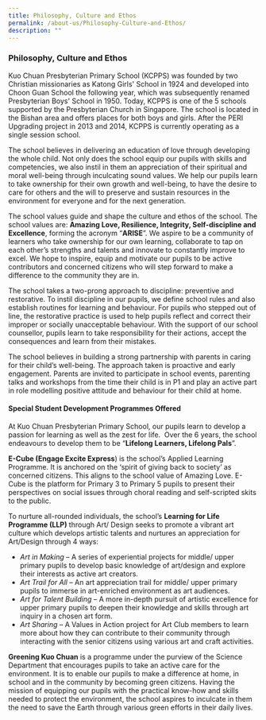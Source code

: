 ```yaml
---
title: Philosophy, Culture and Ethos
permalink: /about-us/Philosophy-Culture-and-Ethos/
description: ""
---
```

### Philosophy, Culture and Ethos

Kuo Chuan Presbyterian Primary School (KCPPS) was founded by two Christian missionaries as Katong Girls' School in 1924 and developed into Choon Guan School the following year, which was subsequently renamed Presbyterian Boys' School in 1950. Today, KCPPS is one of the 5 schools supported by the Presbyterian Church in Singapore. The school is located in the Bishan area and offers places for both boys and girls. After the PERI Upgrading project in 2013 and 2014, KCPPS is currently operating as a single session school.

The school believes in delivering an education of love through developing the whole child. Not only does the school equip our pupils with skills and competencies, we also instil in them an appreciation of their spiritual and moral well-being through inculcating sound values. We help our pupils learn to take ownership for their own growth and well-being, to have the desire to care for others and the will to preserve and sustain resources in the environment for everyone and for the next generation.

The school values guide and shape the culture and ethos of the school. The school values are: **Amazing Love, Resilience, Integrity, Self-discipline and Excellence**, forming the acronym “**ARISE**”. We aspire to be a community of learners who take ownership for our own learning, collaborate to tap on each other’s strengths and talents and innovate to constantly improve to excel. We hope to inspire, equip and motivate our pupils to be active contributors and concerned citizens who will step forward to make a difference to the community they are in.

The school takes a two-prong approach to discipline: preventive and restorative. To instil discipline in our pupils, we define school rules and also establish routines for learning and behaviour. For pupils who stepped out of line, the restorative practice is used to help pupils reflect and correct their improper or socially unacceptable behaviour. With the support of our school counsellor, pupils learn to take responsibility for their actions, accept the consequences and learn from their mistakes.

The school believes in building a strong partnership with parents in caring for their child’s well-being. The approach taken is proactive and early engagement. Parents are invited to participate in school events, parenting talks and workshops from the time their child is in P1 and play an active part in role modelling positive attitude and behaviour for their child at home.

#### Special Student Development Programmes Offered

At Kuo Chuan Presbyterian Primary School, our pupils learn to develop a passion for learning as well as the zest for life.  Over the 6 years, the school endeavours to develop them to be “**Lifelong Learners, Lifelong Pals**”.

**E-Cube (Engage Excite Express**) is the school’s Applied Learning Programme. It is anchored on the ‘spirit of giving back to society’ as concerned citizens. This aligns to the school value of Amazing Love. E-Cube is the platform for Primary 3 to Primary 5 pupils to present their perspectives on social issues through choral reading and self-scripted skits to the public.

To nurture all-rounded individuals, the school’s **Learning for Life Programme (LLP)** through Art/ Design seeks to promote a vibrant art culture which develops artistic talents and nurtures an appreciation for Art/Design through 4 ways:

*   _Art in Making_ – A series of experiential projects for middle/ upper primary pupils to develop basic knowledge of art/design and explore their interests as active art creators.
*   _Art Trail for All_ – An art appreciation trail for middle/ upper primary pupils to immerse in art-enriched environment as art audiences.
*   _Art for Talent Building_ – A more in-depth pursuit of artistic excellence for upper primary pupils to deepen their knowledge and skills through art inquiry in a chosen art form.
*   _Art Sharing_ – A Values in Action project for Art Club members to learn more about how they can contribute to their community through interacting with the senior citizens using various art and craft activities.

**Greening Kuo Chuan** is a programme under the purview of the Science Department that encourages pupils to take an active care for the environment. It is to enable our pupils to make a difference at home, in school and in the community by becoming green citizens. Having the mission of equipping our pupils with the practical know-how and skills needed to protect the environment, the school aspires to inculcate in them the need to save the Earth through various green efforts in their daily lives.